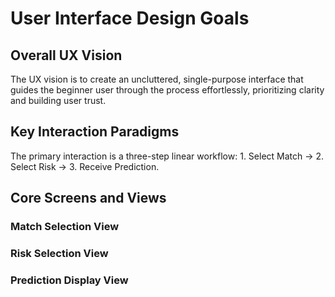 # User Interface Design Goals

## Overall UX Vision

The UX vision is to create an uncluttered, single-purpose interface that guides the beginner user through the process effortlessly, prioritizing clarity and building user trust.

## Key Interaction Paradigms

The primary interaction is a three-step linear workflow: 1. Select Match -> 2. Select Risk -> 3. Receive Prediction.

## Core Screens and Views

### Match Selection View

### Risk Selection View

### Prediction Display View